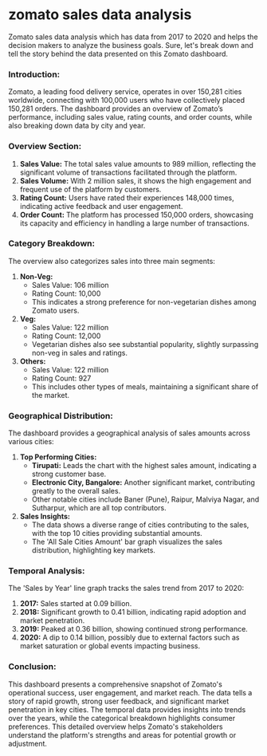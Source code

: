 # zomato sales data analysis
Zomato sales data analysis which has data from 2017 to 2020 and helps the decision makers to analyze the business goals.
Sure, let's break down and tell the story behind the data presented on this Zomato dashboard.

### **Introduction:**
Zomato, a leading food delivery service, operates in over 150,281 cities worldwide, connecting with 100,000 users who have collectively placed 150,281 orders. The dashboard provides an overview of Zomato’s performance, including sales value, rating counts, and order counts, while also breaking down data by city and year.

### **Overview Section:**
1. **Sales Value:** The total sales value amounts to 989 million, reflecting the significant volume of transactions facilitated through the platform.
2. **Sales Volume:** With 2 million sales, it shows the high engagement and frequent use of the platform by customers.
3. **Rating Count:** Users have rated their experiences 148,000 times, indicating active feedback and user engagement.
4. **Order Count:** The platform has processed 150,000 orders, showcasing its capacity and efficiency in handling a large number of transactions.

### **Category Breakdown:**
The overview also categorizes sales into three main segments:
1. **Non-Veg:** 
   - Sales Value: 106 million
   - Rating Count: 10,000
   - This indicates a strong preference for non-vegetarian dishes among Zomato users.
2. **Veg:**
   - Sales Value: 122 million
   - Rating Count: 12,000
   - Vegetarian dishes also see substantial popularity, slightly surpassing non-veg in sales and ratings.
3. **Others:**
   - Sales Value: 122 million
   - Rating Count: 927
   - This includes other types of meals, maintaining a significant share of the market.

### **Geographical Distribution:**
The dashboard provides a geographical analysis of sales amounts across various cities:
1. **Top Performing Cities:**
   - **Tirupati:** Leads the chart with the highest sales amount, indicating a strong customer base.
   - **Electronic City, Bangalore:** Another significant market, contributing greatly to the overall sales.
   - Other notable cities include Baner (Pune), Raipur, Malviya Nagar, and Sutharpur, which are all top contributors.
2. **Sales Insights:**
   - The data shows a diverse range of cities contributing to the sales, with the top 10 cities providing substantial amounts.
   - The 'All Sale Cities Amount' bar graph visualizes the sales distribution, highlighting key markets.

### **Temporal Analysis:**
The 'Sales by Year' line graph tracks the sales trend from 2017 to 2020:
1. **2017:** Sales started at 0.09 billion.
2. **2018:** Significant growth to 0.41 billion, indicating rapid adoption and market penetration.
3. **2019:** Peaked at 0.36 billion, showing continued strong performance.
4. **2020:** A dip to 0.14 billion, possibly due to external factors such as market saturation or global events impacting business.

### **Conclusion:**
This dashboard presents a comprehensive snapshot of Zomato's operational success, user engagement, and market reach. The data tells a story of rapid growth, strong user feedback, and significant market penetration in key cities. The temporal data provides insights into trends over the years, while the categorical breakdown highlights consumer preferences. This detailed overview helps Zomato's stakeholders understand the platform's strengths and areas for potential growth or adjustment.
